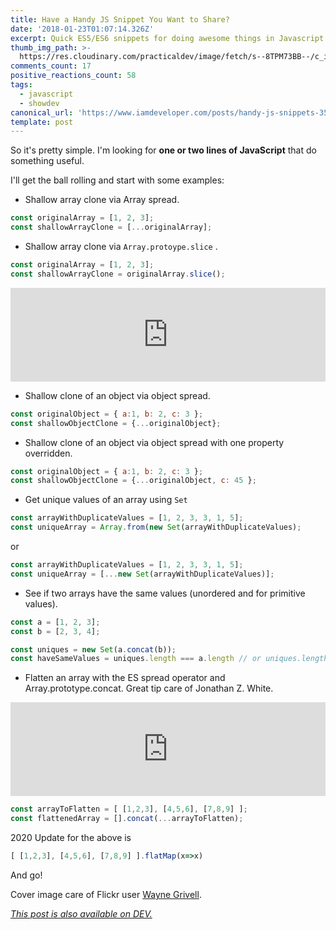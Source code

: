 ```yaml
---
title: Have a Handy JS Snippet You Want to Share?
date: '2018-01-23T01:07:14.326Z'
excerpt: Quick ES5/ES6 snippets for doing awesome things in Javascript.
thumb_img_path: >-
  https://res.cloudinary.com/practicaldev/image/fetch/s--8TPM73BB--/c_imagga_scale,f_auto,fl_progressive,h_420,q_auto,w_1000/https://c2.staticflickr.com/8/7282/8995095069_9e88b3bba5_b.jpg
comments_count: 17
positive_reactions_count: 58
tags:
  - javascript
  - showdev
canonical_url: 'https://www.iamdeveloper.com/posts/handy-js-snippets-352f/'
template: post
---
```



So it's pretty simple. I'm looking for **one or two lines of JavaScript** that do something useful.

I'll get the ball rolling and start with some examples:

* Shallow array clone via Array spread.

```javascript
const originalArray = [1, 2, 3];
const shallowArrayClone = [...originalArray];

```


* Shallow array clone via 
`Array.protoype.slice`
.


```javascript
const originalArray = [1, 2, 3];
const shallowArrayClone = originalArray.slice();

```



<iframe class="liquidTag" src="https://dev.to/embed/twitter?args=908547800442404864" style="border: 0; width: 100%;"></iframe>


* Shallow clone of an object via object spread.

```javascript
const originalObject = { a:1, b: 2, c: 3 };
const shallowObjectClone = {...originalObject};

```


* Shallow clone of an object via object spread with one property overridden.

```javascript
const originalObject = { a:1, b: 2, c: 3 };
const shallowObjectClone = {...originalObject, c: 45 };

```


* Get unique values of an array using 
`Set`


```javascript
const arrayWithDuplicateValues = [1, 2, 3, 3, 1, 5];
const uniqueArray = Array.from(new Set(arrayWithDuplicateValues);
```


or


```javascript
const arrayWithDuplicateValues = [1, 2, 3, 3, 1, 5];
const uniqueArray = [...new Set(arrayWithDuplicateValues)];
```


* See if two arrays have the same values (unordered and for primitive values).


```javascript
const a = [1, 2, 3];
const b = [2, 3, 4];

const uniques = new Set(a.concat(b));
const haveSameValues = uniques.length === a.length // or uniques.length === b.length;
```


* Flatten an array with the ES spread operator and Array.prototype.concat. Great tip care of Jonathan Z. White.


<iframe class="liquidTag" src="https://dev.to/embed/twitter?args=985726458466263042" style="border: 0; width: 100%;"></iframe>
 


```javascript
const arrayToFlatten = [ [1,2,3], [4,5,6], [7,8,9] ];
const flattenedArray = [].concat(...arrayToFlatten);
```


2020 Update for the above is


```javascript
[ [1,2,3], [4,5,6], [7,8,9] ].flatMap(x=>x)
```


And go!

Cover image care of Flickr user [Wayne Grivell](https://www.flickr.com/photos/56462773@N07/8995095069/in/photolist-eGSdo2-eVj8Xm-F7SDKj-gyziYJ-5GmieA-aQjZ5Z-qB3MDY-gG1f-4CPscx-bdrdAv-Mcpb8-Ds5Ck5-UPFRjE-cooZaE-7JL9Ce-6hB26p-5JFmTS-aDC2mi-4RCrCE-8qaRq-adbMyX-8pCVMh-bnJfyw-sXQZ7-fnCVbL-4RCroh-dVzSH6-fckNay-pA6MdP-6VHf97-662aRZ-aiJwYD-9Liq36-pfXnJ2-81t4TV-fnoErz-76pUCy-aDFSfu-8GBKvz-dBM5-e4tTWW-9kHH6Q-r6hZzK-95uyfv-rdHr-qBJTsu-fc3tgQ-cwgbMh-7ZQGwo-UA7SdP).

*[This post is also available on DEV.](https://dev.to/nickytonline/handy-js-snippets-352f)*


<script>
const parent = document.getElementsByTagName('head')[0];
const script = document.createElement('script');
script.type = 'text/javascript';
script.src = 'https://cdnjs.cloudflare.com/ajax/libs/iframe-resizer/4.1.1/iframeResizer.min.js';
script.charset = 'utf-8';
script.onload = function() {
    window.iFrameResize({}, '.liquidTag');
};
parent.appendChild(script);
</script>    
